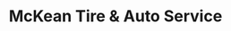---
title: "McKean Tire & Auto Service"
url: /mckean/mckean-tire-und-auto-service/
shop: Autowerkstatt
---